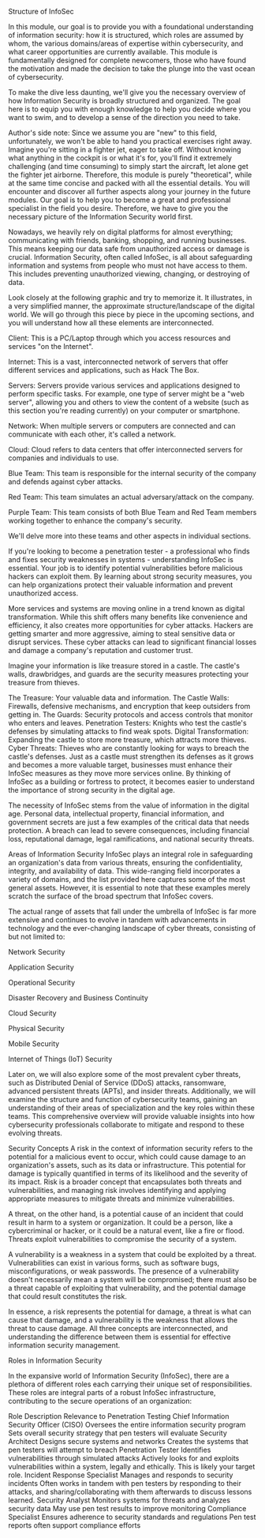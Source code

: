 Structure of InfoSec

In this module, our goal is to provide you with a foundational understanding of information security: how it is structured, which roles are assumed by whom, the various domains/areas of expertise within cybersecurity, and what career opportunities are currently available. This module is fundamentally designed for complete newcomers, those who have found the motivation and made the decision to take the plunge into the vast ocean of cybersecurity.

To make the dive less daunting, we'll give you the necessary overview of how Information Security is broadly structured and organized. The goal here is to equip you with enough knowledge to help you decide where you want to swim, and to develop a sense of the direction you need to take.

Author's side note:
Since we assume you are "new" to this field, unfortunately, we won't be able to hand you practical exercises right away. Imagine you're sitting in a fighter jet, eager to take off. Without knowing what anything in the cockpit is or what it's for, you'll find it extremely challenging (and time consuming) to simply start the aircraft, let alone get the fighter jet airborne. Therefore, this module is purely "theoretical", while at the same time concise and packed with all the essential details. You will encounter and discover all further aspects along your journey in the future modules. Our goal is to help you to become a great and professional specialist in the field you desire. Therefore, we have to give you the necessary picture of the Information Security world first.

Nowadays, we heavily rely on digital platforms for almost everything; communicating with friends, banking, shopping, and running businesses. This means keeping our data safe from unauthorized access or damage is crucial. Information Security, often called InfoSec, is all about safeguarding information and systems from people who must not have access to them. This includes preventing unauthorized viewing, changing, or destroying of data.

Look closely at the following graphic and try to memorize it. It illustrates, in a very simplified manner, the approximate structure/landscape of the digital world. We will go through this piece by piece in the upcoming sections, and you will understand how all these elements are interconnected.

Client: This is a PC/Laptop through which you access resources and services "on the Internet".

Internet: This is a vast, interconnected network of servers that offer different services and applications, such as Hack The Box.

Servers: Servers provide various services and applications designed to perform specific tasks. For example, one type of server might be a "web server", allowing you and others to view the content of a website (such as this section you're reading currently) on your computer or smartphone.

Network: When multiple servers or computers are connected and can communicate with each other, it's called a network.

Cloud: Cloud refers to data centers that offer interconnected servers for companies and individuals to use.

Blue Team: This team is responsible for the internal security of the company and defends against cyber attacks.

Red Team: This team simulates an actual adversary/attack on the company.

Purple Team: This team consists of both Blue Team and Red Team members working together to enhance the company's security.

We'll delve more into these teams and other aspects in individual sections.

If you're looking to become a penetration tester - a professional who finds and fixes security weaknesses in systems - understanding InfoSec is essential. Your job is to identify potential vulnerabilities before malicious hackers can exploit them. By learning about strong security measures, you can help organizations protect their valuable information and prevent unauthorized access.

More services and systems are moving online in a trend known as digital transformation. While this shift offers many benefits like convenience and efficiency, it also creates more opportunities for cyber attacks. Hackers are getting smarter and more aggressive, aiming to steal sensitive data or disrupt services. These cyber attacks can lead to significant financial losses and damage a company's reputation and customer trust.

Imagine your information is like treasure stored in a castle. The castle's walls, drawbridges, and guards are the security measures protecting your treasure from thieves.

The Treasure: Your valuable data and information.
The Castle Walls: Firewalls, defensive mechanisms, and encryption that keep outsiders from getting in.
The Guards: Security protocols and access controls that monitor who enters and leaves.
Penetration Testers: Knights who test the castle's defenses by simulating attacks to find weak spots.
Digital Transformation: Expanding the castle to store more treasure, which attracts more thieves.
Cyber Threats: Thieves who are constantly looking for ways to breach the castle's defenses.
Just as a castle must strengthen its defenses as it grows and becomes a more valuable target, businesses must enhance their InfoSec measures as they move more services online. By thinking of InfoSec as a building or fortress to protect, it becomes easier to understand the importance of strong security in the digital age.

The necessity of InfoSec stems from the value of information in the digital age. Personal data, intellectual property, financial information, and government secrets are just a few examples of the critical data that needs protection. A breach can lead to severe consequences, including financial loss, reputational damage, legal ramifications, and national security threats.

Areas of Information Security
InfoSec plays an integral role in safeguarding an organization's data from various threats, ensuring the confidentiality, integrity, and availability of data. This wide-ranging field incorporates a variety of domains, and the list provided here captures some of the most general assets. However, it is essential to note that these examples merely scratch the surface of the broad spectrum that InfoSec covers.

The actual range of assets that fall under the umbrella of InfoSec is far more extensive and continues to evolve in tandem with advancements in technology and the ever-changing landscape of cyber threats, consisting of but not limited to:

Network Security

Application Security

Operational Security

Disaster Recovery and Business Continuity

Cloud Security

Physical Security

Mobile Security

Internet of Things (IoT) Security

Later on, we will also explore some of the most prevalent cyber threats, such as Distributed Denial of Service (DDoS) attacks, ransomware, advanced persistent threats (APTs), and insider threats. Additionally, we will examine the structure and function of cybersecurity teams, gaining an understanding of their areas of specialization and the key roles within these teams. This comprehensive overview will provide valuable insights into how cybersecurity professionals collaborate to mitigate and respond to these evolving threats.

Security Concepts
A risk in the context of information security refers to the potential for a malicious event to occur, which could cause damage to an organization's assets, such as its data or infrastructure. This potential for damage is typically quantified in terms of its likelihood and the severity of its impact. Risk is a broader concept that encapsulates both threats and vulnerabilities, and managing risk involves identifying and applying appropriate measures to mitigate threats and minimize vulnerabilities.

A threat, on the other hand, is a potential cause of an incident that could result in harm to a system or organization. It could be a person, like a cybercriminal or hacker, or it could be a natural event, like a fire or flood. Threats exploit vulnerabilities to compromise the security of a system.

A vulnerability is a weakness in a system that could be exploited by a threat. Vulnerabilities can exist in various forms, such as software bugs, misconfigurations, or weak passwords. The presence of a vulnerability doesn't necessarily mean a system will be compromised; there must also be a threat capable of exploiting that vulnerability, and the potential damage that could result constitutes the risk.

In essence, a risk represents the potential for damage, a threat is what can cause that damage, and a vulnerability is the weakness that allows the threat to cause damage. All three concepts are interconnected, and understanding the difference between them is essential for effective information security management.

Roles in Information Security

In the expansive world of Information Security (InfoSec), there are a plethora of different roles each carrying their unique set of responsibilities. These roles are integral parts of a robust InfoSec infrastructure, contributing to the secure operations of an organization:

Role Description Relevance to Penetration Testing
Chief Information Security Officer (CISO) Oversees the entire information security program Sets overall security strategy that pen testers will evaluate
Security Architect Designs secure systems and networks Creates the systems that pen testers will attempt to breach
Penetration Tester Identifies vulnerabilities through simulated attacks Actively looks for and exploits vulnerabilities within a system, legally and ethically. This is likely your target role.
Incident Response Specialist Manages and responds to security incidents Often works in tandem with pen testers by responding to their attacks, and sharing/collaborating with them afterwards to discuss lessons learned.
Security Analyst Monitors systems for threats and analyzes security data May use pen test results to improve monitoring
Compliance Specialist Ensures adherence to security standards and regulations Pen test reports often support compliance efforts
